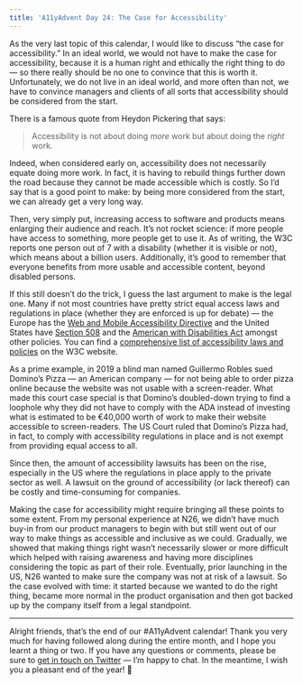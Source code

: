 ```yaml
---
title: 'A11yAdvent Day 24: The Case for Accessibility'
---
```


As the very last topic of this calendar, I would like to discuss “the case for accessibility.” In an ideal world, we would not have to make the case for accessibility, because it is a human right and ethically the right thing to do — so there really should be no one to convince that this is worth it. Unfortunately, we do not live in an ideal world, and more often than not, we have to convince managers and clients of all sorts that accessibility should be considered from the start.

There is a famous quote from Heydon Pickering that says:

> Accessibility is not about doing _more_ work but about doing the _right_ work.

Indeed, when considered early on, accessibility does not necessarily equate doing more work. In fact, it is having to rebuild things further down the road because they cannot be made accessible which is costly. So I’d say that is a good point to make: by being more considered from the start, we can already get a very long way.

Then, very simply put, increasing access to software and products means enlarging their audience and reach. It’s not rocket science: if more people have access to something, more people get to use it. As of writing, the W3C reports one person out of 7 with a disability (whether it is visible or not), which means about a billion users. Additionally, it’s good to remember that everyone benefits from more usable and accessible content, beyond disabled persons.

If this still doesn’t do the trick, I guess the last argument to make is the legal one. Many if not most countries have pretty strict equal access laws and regulations in place (whether they are enforced is up for debate) — the Europe has the [Web and Mobile Accessibility Directive](https://www.w3.org/WAI/policies/european-union/#web-and-mobile-accessibility-directive) and the United States have [Section 508](https://www.w3.org/WAI/policies/united-states/#section-508-of-the-us-rehabilitation-act-of-1973-as-amended) and the [American with Disabilities Act](https://www.w3.org/WAI/policies/united-states/#americans-with-disabilities-act-of-1990-ada-as-amended) amongst other policies. You can find a [comprehensive list of accessibility laws and policies](https://www.w3.org/WAI/policies/) on the W3C website.

As a prime example, in 2019 a blind man named Guillermo Robles sued Domino’s Pizza — an American company — for not being able to order pizza online because the website was not usable with a screen-reader. What made this court case special is that Domino’s doubled-down trying to find a loophole why they did not have to comply with the ADA instead of investing what is estimated to be €40,000 worth of work to make their website accessible to screen-readers. The US Court ruled that Domino’s Pizza had, in fact, to comply with accessibility regulations in place and is not exempt from providing equal access to all.

Since then, the amount of accessibility lawsuits has been on the rise, especially in the US where the regulations in place apply to the private sector as well. A lawsuit on the ground of accessibility (or lack thereof) can be costly and time-consuming for companies.

Making the case for accessibility might require bringing all these points to some extent. From my personal experience at N26, we didn’t have much buy-in from our product managers to begin with but still went out of our way to make things as accessible and inclusive as we could. Gradually, we showed that making things right wasn’t necessarily slower or more difficult which helped with raising awareness and having more disciplines considering the topic as part of their role. Eventually, prior launching in the US, N26 wanted to make sure the company was not at risk of a lawsuit. So the case evolved with time: it started because we wanted to do the right thing, became more normal in the product organisation and then got backed up by the company itself from a legal standpoint.

---

Alright friends, that’s the end of our #A11yAdvent calendar! Thank you very much for having followed along during the entire month, and I hope you learnt a thing or two. If you have any questions or comments, please be sure to [get in touch on Twitter](https://twitter.com/KittyGiraudel) — I’m happy to chat. In the meantime, I wish you a pleasant end of the year! 🌟

